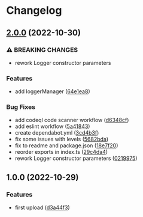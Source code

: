 # Changelog

## [2.0.0](https://github.com/darkiiii/logger/compare/v1.0.0...v2.0.0) (2022-10-30)


### ⚠ BREAKING CHANGES

* rework Logger constructor parameters

### Features

* add loggerManager ([64e1ea8](https://github.com/darkiiii/logger/commit/64e1ea8db0343eea6e8fede3b5a615a9d3453c2d))


### Bug Fixes

* add codeql code scanner workflow ([d6348cf](https://github.com/darkiiii/logger/commit/d6348cf9fcb5a947ec50b135eb1f6cf23199d245))
* add eslint workflow ([5a41843](https://github.com/darkiiii/logger/commit/5a41843e80a432eb99352397c22e9a2615acc9ed))
* create dependabot.yml ([3cd4b3f](https://github.com/darkiiii/logger/commit/3cd4b3fb08c01f4e4dc30fb92926569a71a74629))
* fix some issues with levels ([5682bda](https://github.com/darkiiii/logger/commit/5682bdaacc6c8b059c1cd8b096cee47c3179b1cc))
* fix to readme and package.json ([18e7f20](https://github.com/darkiiii/logger/commit/18e7f204be8442574645015929b52da0fdd607f1))
* reorder exports in index.ts ([29c4da4](https://github.com/darkiiii/logger/commit/29c4da4a4fd72ee0902fc04c13d793993204a514))
* rework Logger constructor parameters ([0219975](https://github.com/darkiiii/logger/commit/02199756e7ebb844084b1daa7f9fccdebf88b4d7))

## 1.0.0 (2022-10-29)


### Features

* first upload ([d3a44f3](https://github.com/darkiiii/logger/commit/d3a44f3d929abf0532d11e2f5a82b6ac6255bdb5))
